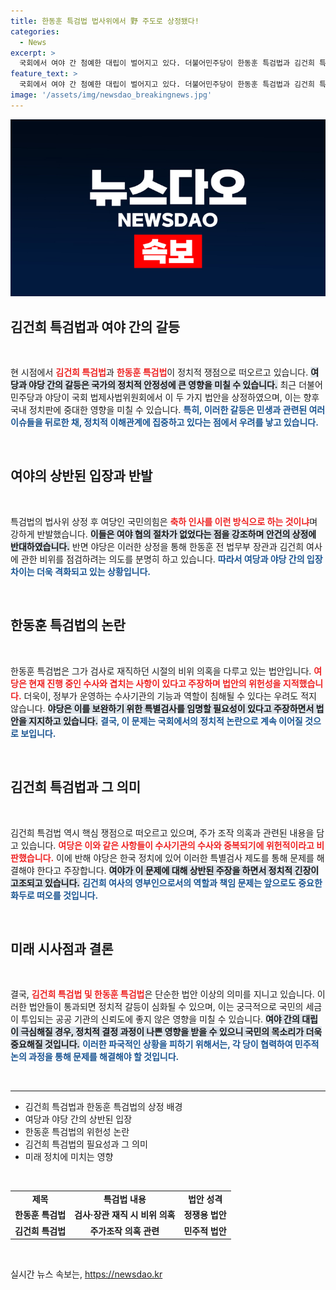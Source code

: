```yaml
---
title: 한동훈 특검법 법사위에서 野 주도로 상정됐다!
categories:
  - News
excerpt: >
  국회에서 여야 간 첨예한 대립이 벌어지고 있다. 더불어민주당이 한동훈 특검법과 김건희 특검법을 상정하자, 국민의힘은 강력 반발하며 축하 인사에 대한 비판을 쏟았다. 이 뒷걸음질 속에서 제기된 특검법들, 과연 정치적 목적으로만 남을 것인가? 
feature_text: >
  국회에서 여야 간 첨예한 대립이 벌어지고 있다. 더불어민주당이 한동훈 특검법과 김건희 특검법을 상정하자, 국민의힘은 강력 반발하며 축하 인사에 대한 비판을 쏟았다. 이 뒷걸음질 속에서 제기된 특검법들, 과연 정치적 목적으로만 남을 것인가? 
image: '/assets/img/newsdao_breakingnews.jpg'
---
```


<p><img src="/assets/img/newsdao_breakingnews.jpg" alt="flaretime 속보" /></p>

<h2 data-ke-size="size26">김건희 특검법과 여야 간의 갈등</h2>

<p data-ke-size="size16">&nbsp;</p>

<p>현 시점에서 <b><span style="color: #ee2323;">김건희 특검법</span></b>과 <b><span style="color: #ee2323;">한동훈 특검법</span></b>이 정치적 쟁점으로 떠오르고 있습니다. <b><span style="background-color: #21538527;">여당과 야당 간의 갈등은 국가의 정치적 안정성에 큰 영향을 미칠 수 있습니다.</span></b> 최근 더불어민주당과 야당이 국회 법제사법위원회에서 이 두 가지 법안을 상정하였으며, 이는 향후국내 정치판에 중대한 영향을 미칠 수 있습니다. <b><span style="color: #1a5490;">특히, 이러한 갈등은 민생과 관련된 여러 이슈들을 뒤로한 채, 정치적 이해관계에 집중하고 있다는 점에서 우려를 낳고 있습니다.</span></b></p>

<p data-ke-size="size16">&nbsp;</p>

<h2 data-ke-size="size26">여야의 상반된 입장과 반발</h2>

<p data-ke-size="size16">&nbsp;</p>

<p>특검법의 법사위 상정 후 여당인 국민의힘은 <b><span style="color: #ee2323;">축하 인사를 이런 방식으로 하는 것이냐</span></b>며 강하게 반발했습니다. <b><span style="background-color: #21538527;">이들은 여야 협의 절차가 없었다는 점을 강조하며 안건의 상정에 반대하였습니다.</span></b> 반면 야당은 이러한 상정을 통해 한동훈 전 법무부 장관과 김건희 여사에 관한 비위를 점검하려는 의도를 분명히 하고 있습니다. <b><span style="color: #1a5490;">따라서 여당과 야당 간의 입장 차이는 더욱 격화되고 있는 상황입니다.</span></b></p>

<p data-ke-size="size16">&nbsp;</p>

<h2 data-ke-size="size26">한동훈 특검법의 논란</h2>

<p data-ke-size="size16">&nbsp;</p>

<p>한동훈 특검법은 그가 검사로 재직하던 시절의 비위 의혹을 다루고 있는 법안입니다. <b><span style="color: #ee2323;">여당은 현재 진행 중인 수사와 겹치는 사항이 있다고 주장하며 법안의 위헌성을 지적했습니다.</span></b> 더욱이, 정부가 운영하는 수사기관의 기능과 역할이 침해될 수 있다는 우려도 적지 않습니다. <b><span style="background-color: #21538527;">야당은 이를 보완하기 위한 특별검사를 임명할 필요성이 있다고 주장하면서 법안을 지지하고 있습니다.</span></b> <b><span style="color: #1a5490;">결국, 이 문제는 국회에서의 정치적 논란으로 계속 이어질 것으로 보입니다.</span></b></p>

<p data-ke-size="size16">&nbsp;</p>

<h2 data-ke-size="size26">김건희 특검법과 그 의미</h2>

<p data-ke-size="size16">&nbsp;</p>

<p>김건희 특검법 역시 핵심 쟁점으로 떠오르고 있으며, 주가 조작 의혹과 관련된 내용을 담고 있습니다. <b><span style="color: #ee2323;">여당은 이와 같은 사항들이 수사기관의 수사와 중복되기에 위헌적이라고 비판했습니다.</span></b> 이에 반해 야당은 한국 정치에 있어 이러한 특별검사 제도를 통해 문제를 해결해야 한다고 주장합니다. <b><span style="background-color: #21538527;">여야가 이 문제에 대해 상반된 주장을 하면서 정치적 긴장이 고조되고 있습니다.</span></b> <b><span style="color: #1a5490;">김건희 여사의 영부인으로서의 역할과 책임 문제는 앞으로도 중요한 화두로 떠오를 것입니다.</span></b></p>

<p data-ke-size="size16">&nbsp;</p>

<h2 data-ke-size="size26">미래 시사점과 결론</h2>

<p data-ke-size="size16">&nbsp;</p>

<p>결국, <b><span style="color: #ee2323;">김건희 특검법 및 한동훈 특검법</span></b>은 단순한 법안 이상의 의미를 지니고 있습니다. 이러한 법안들이 통과되면 정치적 갈등이 심화될 수 있으며, 이는 궁극적으로 국민의 세금이 투입되는 공공 기관의 신뢰도에 좋지 않은 영향을 미칠 수 있습니다. <b><span style="background-color: #21538527;">여야 간의 대립이 극심해질 경우, 정치적 결정 과정이 나쁜 영향을 받을 수 있으니 국민의 목소리가 더욱 중요해질 것입니다.</span></b> <b><span style="color: #1a5490;">이러한 파국적인 상황을 피하기 위해서는, 각 당이 협력하여 민주적 논의 과정을 통해 문제를 해결해야 할 것입니다.</span></b> </p>

<p data-ke-size="size16">&nbsp;</p>

<hr>

<ul>
  <li>김건희 특검법과 한동훈 특검법의 상정 배경</li>
  <li>여당과 야당 간의 상반된 입장</li>
  <li>한동훈 특검법의 위헌성 논란</li>
  <li>김건희 특검법의 필요성과 그 의미</li>
  <li>미래 정치에 미치는 영향</li>
</ul>

<p data-ke-size="size16">&nbsp;</p> 

<table>
  <tr>
    <td style="text-align: center; height: 17px;"><b>제목</b></td>
    <td style="text-align: center; height: 17px;"><b>특검법 내용</b></td>
    <td style="text-align: center; height: 17px;"><b>법안 성격</b></td>
  </tr>
  <tr>
    <td style="text-align: center; height: 17px;"><b>한동훈 특검법</b></td>
    <td style="text-align: center; height: 17px;"><b>검사·장관 재직 시 비위 의혹</b></td>
    <td style="text-align: center; height: 17px;"><b>정쟁용 법안</b></td>
  </tr>
  <tr>
    <td style="text-align: center; height: 17px;"><b>김건희 특검법</b></td>
    <td style="text-align: center; height: 17px;"><b>주가조작 의혹 관련</b></td>
    <td style="text-align: center; height: 17px;"><b>민주적 법안</b></td>
  </tr>
</table>

<p data-ke-size="size16">&nbsp;</p>
실시간 뉴스 속보는, <a href="https://newsdao.kr" rel="dofollow">https://newsdao.kr</a>


